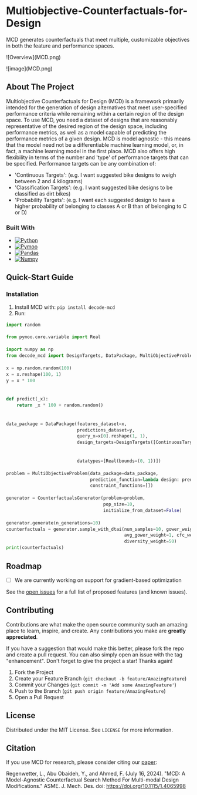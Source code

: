 # Multiobjective-Counterfactuals-for-Design

[//]: # (Official Repository for Multi-Objective Counterfactuals for Design &#40;MCD&#41;)

[//]: # ([![Contributors][contributors-shield]][contributors-url])

[//]: # ([![Forks][forks-shield]][forks-url])

[//]: # ([![Stargazers][stars-shield]][stars-url])

[//]: # ([![Issues][issues-shield]][issues-url])

[//]: # ([![MIT License][license-shield]][license-url])

[//]: # ([![LinkedIn][linkedin-shield]][linkedin-url])



<!-- PROJECT LOGO -->

[//]: # (<br />)
<div>

[//]: # (  <a href="https://github.com/Lyleregenwetter/Multiobjective-Counterfactuals-for-Design">)

[//]: # (    <img src="MCD.png" alt="Logo" width="80" height="80">)

[//]: # (  </a>)

[//]: # (<h3 align="center">Multiobjective Counterfactuals for Design &#40;MCD&#41;</h3>)

  <p>
    MCD generates counterfactuals that meet multiple, customizable objectives in both the feature and performance spaces.  
    <br />
  <p>
    ![Overview](MCD.png)
    <br />


  <p>
    ![image](MCD.png)
    <br />

[//]: # (    <a href="https://github.com/Lyleregenwetter/Multiobjective-Counterfactuals-for-Design"><strong>Explore the docs »</strong></a>)

[//]: # (    <br />)

[//]: # (    <br />)

[//]: # (    <a href="https://github.com/Lyleregenwetter/Multiobjective-Counterfactuals-for-Design">View Demo</a>)

[//]: # (    ·)

[//]: # (    <a href="https://github.com/Lyleregenwetter/Multiobjective-Counterfactuals-for-Design/issues">Report Bug</a>)

[//]: # (    ·)

[//]: # (    <a href="https://github.com/Lyleregenwetter/Multiobjective-Counterfactuals-for-Design/issues">Request Feature</a>)
  </p>
</div>


[//]: # (<!-- TABLE OF CONTENTS -->)

[//]: # (<details>)

[//]: # (  <summary>Table of Contents</summary>)

[//]: # (  <ol>)

[//]: # (    <li>)

[//]: # (      <a href="#about-the-project">About The Project</a>)

[//]: # (      <ul>)

[//]: # (        <li><a href="#built-with">Built With</a></li>)

[//]: # (      </ul>)

[//]: # (    </li>)

[//]: # (    <li>)

[//]: # (      <a href="#getting-started">Quick-Start Guide</a>)

[//]: # (      <ul>)

[//]: # (        <li><a href="#prerequisites">Prerequisites</a></li>)

[//]: # (        <li><a href="#installation">Installation</a></li>)

[//]: # (      </ul>)

[//]: # (    </li>)

[//]: # (    <li><a href="#usage">Quick-Start Guide</a></li>)

[//]: # (    <li><a href="#roadmap">Roadmap</a></li>)

[//]: # (    <li><a href="#contributing">Contributing</a></li>)

[//]: # (    <li><a href="#license">License</a></li>)

[//]: # (    <li><a href="#contact">Contact</a></li>)

[//]: # (    <li><a href="#acknowledgments">Acknowledgments</a></li>)

[//]: # (  </ol>)

[//]: # (</details>)



<!-- ABOUT THE PROJECT -->

## About The Project

Multiobjective Counterfactuals for Design (MCD) is a framework primarily intended for the generation of design
alternatives that meet user-specified
performance criteria while remaining within a certain region of the design space. To use MCD, you need a dataset of
designs that are reasonably representative of the desired region of the design space, including performance metrics,
as well as a model capable of predicting the performance metrics of a given design. MCD is model agnostic - this means
that the model need not be a differentiable machine learning model, or,
in fact, a machine learning model in the first place. MCD also offers high flexibility in terms of the number and 'type'
of performance targets that can be specified.
Performance targets can be any combination of:

* 'Continuous Targets': (e.g. I want suggested bike designs to weigh between 2 and 4 kilograms)
* 'Classification Targets': (e.g. I want suggested bike designs to be classified as dirt bikes)
* 'Probability Targets': (e.g. I want each suggested design to have a higher probability of
  belonging to classes A or B than of
  belonging to C or D)

[//]: # ([![Product Name Screen Shot][product-screenshot]]&#40;https://example.com&#41;)

[//]: # ()

[//]: # (Here's a blank template to get started: To avoid retyping too much info. Do a search and replace with your text editor)

[//]: # (for the)

[//]: # (following: `github_username`, `repo_name`, `twitter_handle`, `linkedin_username`, `email_client`, `email`, `project_title`, `project_description`)

[//]: # (<p align="right">&#40;<a href="#readme-top">back to top</a>&#41;</p>)

### Built With

* [![Python][python-badge-url]][python-url]
* [![Pymoo][pymoo-badge-url]][pymoo-url]
* [![Pandas][pandas-badge-url]][pandas-url]
* [![Numpy][numpy-badge-url]][numpy-url]

[//]: # (<p align="right">&#40;<a href="#readme-top">back to top</a>&#41;</p>)



<!-- GETTING STARTED -->

## Quick-Start Guide

### Installation

1. Install MCD with:
   ```pip install decode-mcd```
2. Run:

```python
import random

from pymoo.core.variable import Real

import numpy as np
from decode_mcd import DesignTargets, DataPackage, MultiObjectiveProblem, CounterfactualsGenerator, ContinuousTarget

x = np.random.random(100)
x = x.reshape(100, 1)
y = x * 100


def predict(_x):
    return _x * 100 + random.random()


data_package = DataPackage(features_dataset=x,
                           predictions_dataset=y,
                           query_x=x[0].reshape(1, 1),
                           design_targets=DesignTargets([ContinuousTarget(label=0,
                                                                          lower_bound=25,
                                                                          upper_bound=75)]),
                           datatypes=[Real(bounds=(0, 1))])

problem = MultiObjectiveProblem(data_package=data_package,
                                prediction_function=lambda design: predict(design),
                                constraint_functions=[])

generator = CounterfactualsGenerator(problem=problem,
                                     pop_size=10,
                                     initialize_from_dataset=False)

generator.generate(n_generations=10)
counterfactuals = generator.sample_with_dtai(num_samples=10, gower_weight=1,
                                             avg_gower_weight=1, cfc_weight=1,
                                             diversity_weight=50)
print(counterfactuals)
```

[//]: # (<p align="right">&#40;<a href="#readme-top">back to top</a>&#41;</p>)



<!-- USAGE EXAMPLES -->

[//]: # (## I-Got-Time Guide)

[//]: # ()

[//]: # (1. Either install MCD with pip as shown in the Quick-Start Guide, or fork the repo with)

[//]: # (   ```git clone git@github.com:Lyleregenwetter/Multiobjective-Counterfactuals-for-Design.git```)

[//]: # (2. Now, customize the code below to fit your datasets and model. The template below assumes the following:)

[//]: # (    * The features_dataset _X_ has 4 columns: R1, R2, C1, in order. R1 and R2 are real variables)

[//]: # (      with the following respective ranges &#40;0, 10&#41; and &#40;-50, 50&#41;. C1 is a choice variable &#40;0, 1, 2&#41;.)

[//]: # (    * The predictions_dataset _Y_ has 5 columns. O_R1 and O_R2 are real variables.)

[//]: # (      O_C1 is a categorical/choice variable. O_P1 and O_P2 represent the probabilities of belonging to classes A and B,)

[//]: # (      respectively, where a design can belong to either class A or B and nothing else.)

[//]: # (    *)

[//]: # ()

[//]: # (```python)

[//]: # (from pymoo.core.variable import Real, Choice)

[//]: # (from decode_mcd import DesignTargets, DataPackage, MultiObjectiveProblem, CounterfactualsGenerator, ContinuousTarget)

[//]: # ()

[//]: # (x, y = ...  # load your data)

[//]: # (model = ...  # load your model)

[//]: # (query_x = ...  # define the initial design or starting point)

[//]: # ()

[//]: # (data_package = DataPackage&#40;features_dataset=x,)

[//]: # (                           predictions_dataset=y,)

[//]: # (                           query_x=query_x,)

[//]: # (                           design_targets=DesignTargets&#40;[ContinuousTarget&#40;label=0,)

[//]: # (                                                                          lower_bound=25,)

[//]: # (                                                                          upper_bound=75&#41;]&#41;,)

[//]: # (                           datatypes=[Real&#40;bounds=&#40;0, 10&#41;&#41;,)

[//]: # (                                      Real&#40;bounds=&#40;-50, 50&#41;&#41;,)

[//]: # (                                      Choice&#40;options=[0, 1, 2]&#41;],)

[//]: # (                           # # optional parameters)

[//]: # (                           # features_to_vary=..., )

[//]: # (                           # bonus_objectives=...,)

[//]: # (                           # datasets_validity=...,)

[//]: # (                           # datasets_scores=...,)

[//]: # (                           &#41;)

[//]: # ()

[//]: # (problem = MultiObjectiveProblem&#40;data_package=data_package,)

[//]: # (                                prediction_function=lambda design: model.predict&#40;design&#41;,)

[//]: # (                                constraint_functions=[]&#41;)

[//]: # ()

[//]: # (generator = CounterfactualsGenerator&#40;problem=problem,)

[//]: # (                                     pop_size=10,)

[//]: # (                                     initialize_from_dataset=False,)

[//]: # (                                     verbose=True&#41;)

[//]: # ()

[//]: # (generator.generate&#40;n_generations=10&#41;)

[//]: # (counterfactuals = generator.sample_with_dtai&#40;num_samples=10, gower_weight=1,)

[//]: # (                                             avg_gower_weight=1, cfc_weight=1,)

[//]: # (                                             diversity_weight=50&#41;)

[//]: # (print&#40;counterfactuals&#41;)

[//]: # (```)

<!-- ROADMAP -->

## Roadmap

- [ ] We are currently working on support for gradient-based optimization

See the [open issues](https://github.com/Lyleregenwetter/Multiobjective-Counterfactuals-for-Design/issues) for a full
list of proposed features (and
known issues).

[//]: # (<p align="right">&#40;<a href="#readme-top">back to top</a>&#41;</p>)



<!-- CONTRIBUTING -->

## Contributing

Contributions are what make the open source community such an amazing place to learn, inspire, and create. Any
contributions you make are **greatly appreciated**.

If you have a suggestion that would make this better, please fork the repo and create a pull request. You can also
simply open an issue with the tag "enhancement".
Don't forget to give the project a star! Thanks again!

1. Fork the Project
2. Create your Feature Branch (`git checkout -b feature/AmazingFeature`)
3. Commit your Changes (`git commit -m 'Add some AmazingFeature'`)
4. Push to the Branch (`git push origin feature/AmazingFeature`)
5. Open a Pull Request

[//]: # (<p align="right">&#40;<a href="#readme-top">back to top</a>&#41;</p>)



<!-- LICENSE -->

## License

Distributed under the MIT License. See `LICENSE` for more information.

[//]: # (<p align="right">&#40;<a href="#readme-top">back to top</a>&#41;</p>)

## Citation

If you use MCD for research, please consider citing our [paper](https://arxiv.org/pdf/2305.11308):

Regenwetter, L., Abu Obaideh, Y., and Ahmed, F. (July 16, 2024). "MCD: A Model-Agnostic Counterfactual Search
Method For Multi-modal Design Modifications." ASME. J. Mech. Des. doi: https://doi.org/10.1115/1.4065998


<!-- MARKDOWN LINKS & IMAGES -->
<!-- https://www.markdownguide.org/basic-syntax/#reference-style-links -->

[contributors-shield]: https://img.shields.io/github/contributors/github_username/repo_name.svg?style=for-the-badge

[contributors-url]: https://github.com/Lyleregenwetter/Multiobjective-Counterfactuals-for-Design/graphs/contributors

[forks-shield]: https://img.shields.io/github/forks/github_username/repo_name.svg?style=for-the-badge

[forks-url]: https://github.com/Lyleregenwetter/Multiobjective-Counterfactuals-for-Design/network/members

[stars-shield]: https://img.shields.io/github/stars/github_username/repo_name.svg?style=for-the-badge

[stars-url]: https://github.com/Lyleregenwetter/Multiobjective-Counterfactuals-for-Design/stargazers

[issues-shield]: https://img.shields.io/github/issues/github_username/repo_name.svg?style=for-the-badge

[issues-url]: https://github.com/Lyleregenwetter/Multiobjective-Counterfactuals-for-Design/issues

[license-shield]: https://img.shields.io/github/license/github_username/repo_name.svg?style=for-the-badge

[license-url]: https://github.com/Lyleregenwetter/Multiobjective-Counterfactuals-for-Design/blob/master/LICENSE


[python-badge-url]: https://img.shields.io/badge/language-python-purple

[python-url]: https://www.python.org/

[pandas-badge-url]: https://img.shields.io/badge/framework-pandas-red

[pandas-url]: https://pandas.pydata.org/

[numpy-badge-url]: https://img.shields.io/badge/framework-numpy-green

[numpy-url]: https://numpy.org/

[pymoo-badge-url]: https://img.shields.io/badge/framework-pymoo-blue

[pymoo-url]: https://pymoo.org/
